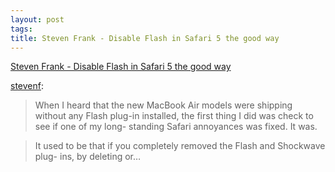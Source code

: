 ```yaml
--- 
layout: post
tags: 
title: Steven Frank - Disable Flash in Safari 5 the good way
---
```

[Steven Frank - Disable Flash in Safari 5 the good
way](http://stevenf.tumblr.com/post/1376712559)

[stevenf](http://stevenf.tumblr.com/post/1376712559):

> When I heard that the new MacBook Air models were shipping without any Flash
plug-in installed, the first thing I did was check to see if one of my long-
standing Safari annoyances was fixed. It was.

>

> It used to be that if you completely removed the Flash and Shockwave plug-
ins, by deleting or…
